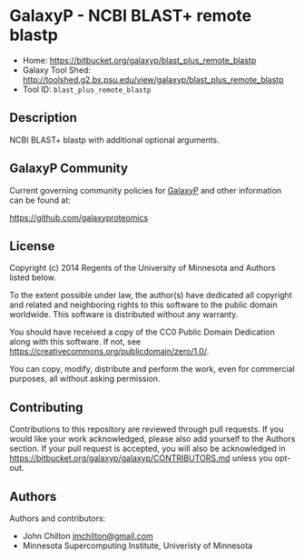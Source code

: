 GalaxyP - NCBI BLAST+ remote blastp
===================================

* Home: <https://bitbucket.org/galaxyp/blast_plus_remote_blastp>
* Galaxy Tool Shed: <http://toolshed.g2.bx.psu.edu/view/galaxyp/blast_plus_remote_blastp>
* Tool ID: `blast_plus_remote_blastp`


Description
-----------

NCBI BLAST+ blastp with additional optional arguments.


GalaxyP Community
-----------------

Current governing community policies for [GalaxyP](https://github.com/galaxyproteomics/) and other information can be found at:

<https://github.com/galaxyproteomics>


License
-------

Copyright (c) 2014 Regents of the University of Minnesota and Authors listed below.

To the extent possible under law, the author(s) have dedicated all copyright and related and neighboring rights to this software to the public domain worldwide. This software is distributed without any warranty.

You should have received a copy of the CC0 Public Domain Dedication along with this software. If not, see <https://creativecommons.org/publicdomain/zero/1.0/>.

You can copy, modify, distribute and perform the work, even for commercial purposes, all without asking permission.


Contributing
------------

Contributions to this repository are reviewed through pull requests. If you would like your work acknowledged, please also add yourself to the Authors section. If your pull request is accepted, you will also be acknowledged in <https://bitbucket.org/galaxyp/galaxyp/CONTRIBUTORS.md> unless you opt-out.


Authors
-------

Authors and contributors:

* John Chilton <jmchilton@gmail.com>
* Minnesota Supercomputing Institute, Univeristy of Minnesota
